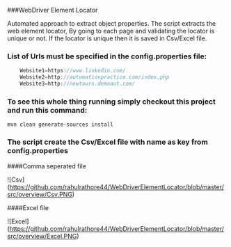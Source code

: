 ###WebDriver Element Locator


Automated approach to extract object properties. The script extracts the web element locator,
By going to each page and validating the locator is unique or not.
If the locator is unique then it is saved in Csv/Excel file.

### List of Urls must be specified in the config.properties file:

```java
    Website1=https://www.linkedin.com/
    Website2=http://automationpractice.com/index.php
    Website3=http://newtours.demoaut.com/
```

### To see this whole thing running simply checkout this project and run this command:

`mvn clean generate-sources install`

### The script create the Csv/Excel file with name as key from config.properties 

####Comma seperated file

![Csv]
(https://github.com/rahulrathore44/WebDriverElementLocator/blob/master/src/overview/Csv.PNG)

####Excel file

![Excel]
(https://github.com/rahulrathore44/WebDriverElementLocator/blob/master/src/overview/Excel.PNG) 

